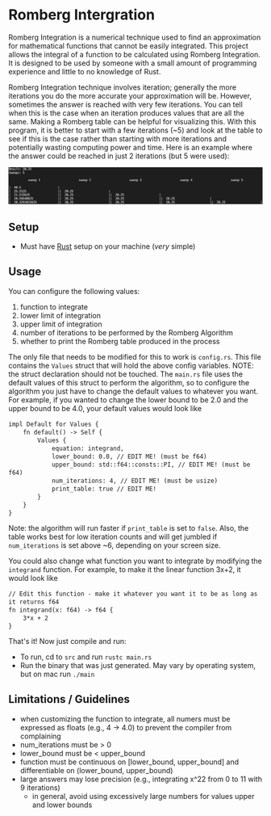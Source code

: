 # Romberg Intergration

Romberg Integration is a numerical technique used to find an approximation for mathematical functions that cannot be easily integrated. This project allows the integral of a function to be calculated using Romberg Integration. It is designed to be used by someone with a small amount of programming experience and little to no knowledge of Rust.

Romberg Integration technique involves iteration; generally the more iterations you do the more accurate your approximation will be. However, sometimes the answer is reached with very few iterations. You can tell when this is the case when an iteration produces values that are all the same. Making a Romberg table can be helpful for visualizing this. With this program, it is better to start with a few iterations (~5) and look at the table to see if this is the case rather than starting with more iterations and potentially wasting computing power and time.  Here is an example where the answer could be reached in just 2 iterations (but 5 were used):

![the second sweep displays values that are all the same.](5sweeps.png)


## Setup
- Must have [Rust](https://www.rust-lang.org/tools/install) setup on your machine (_very_ simple)

## Usage
You can configure the following values:
1. function to integrate
2. lower limit of integration
3. upper limit of integration
4. number of iterations to be performed by the Romberg Algorithm
5. whether to print the Romberg table produced in the process

The only file that needs to be modified for this to work is `config.rs`. This file contains the `Values` struct that will hold the above config variables. NOTE: the struct declaration should not be touched. The `main.rs` file uses the default values of this struct to perform the algorithm, so to configure the algorithm you just have to change the default values to whatever you want. For example, if you wanted to change the lower bound to be 2.0 and the upper bound to be 4.0, your default values would look like
```
impl Default for Values {
    fn default() -> Self {
        Values {
            equation: integrand,
            lower_bound: 0.0, // EDIT ME! (must be f64)
            upper_bound: std::f64::consts::PI, // EDIT ME! (must be f64)
            num_iterations: 4, // EDIT ME! (must be usize)
            print_table: true // EDIT ME!
        }
    }
}
```
Note: the algorithm will run faster if `print_table` is set to `false`. Also, the table works best for low iteration counts and will get jumbled if `num_iterations` is set above ~6, depending on your screen size.

You could also change what function you want to integrate by modifying the `integrand` function. For example, to make it the linear function 3x+2, it would look like
```
// Edit this function - make it whatever you want it to be as long as it returns f64
fn integrand(x: f64) -> f64 {
    3*x + 2
}
```
That's it!  Now just compile and run:
- To run, cd to `src` and run `rustc main.rs`
- Run the binary that was just generated. May vary by operating system, but on mac run `./main`

## Limitations / Guidelines
- when customizing the function to integrate, all numers must be expressed as floats (e.g., 4 -> 4.0) to prevent the compiler from complaining
- num_iterations must be > 0
- lower_bound must be < upper_bound
- function must be continuous on [lower_bound, upper_bound] and differentiable on (lower_bound, upper_bound)
- large answers may lose precision (e.g., integrating x^22 from 0 to 11 with 9 iterations)
    - in general, avoid using excessively large numbers for values upper and lower bounds